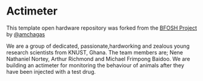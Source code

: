 # Actimeter

This template open hardware repository was forked from the [BFOSH Project](https://github.com/FOSH-following-demand) by [@amchagas](https://github.com/amchagas)

We are a group of dedicated, passionate,hardworking and zealous young research scientists from KNUST, Ghana. The team members are; Nene Nathaniel Nortey, Arthur Richmond and Michael Frimpong Baidoo. We are building an actimeter for monitoring the behaviour of animals after they have been injected with a test drug. 


